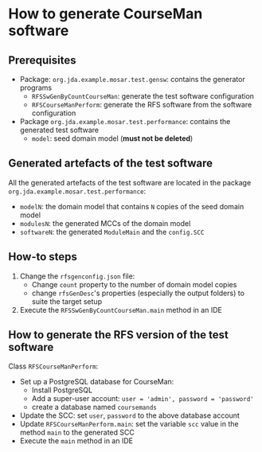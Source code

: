 # How to generate CourseMan software 

## Prerequisites
- Package: `org.jda.example.mosar.test.gensw`: contains the generator programs
  - `RFSSwGenByCountCourseMan`: generate the test software configuration
  - `RFSCourseManPerform`: generate the RFS software from the software configuration
- Package `org.jda.example.mosar.test.performance`: contains the generated test software
  - `model`: seed domain model (**must not be deleted**)

## Generated artefacts of the test software
All the generated artefacts of the test software are located in the package `org.jda.example.mosar.test.performance`:
  - `modelN`: the domain model that contains `N` copies of the seed domain model
  - `modulesN`: the generated MCCs of the domain model
  - `softwareN`: the generated `ModuleMain` and the `config.SCC`

## How-to steps

1. Change the `rfsgenconfig.json` file:
   - Change `count` property to the number of domain model copies
   - change `rfsGenDesc`'s properties (especially the output folders) to suite the target setup
2. Execute the `RFSSwGenByCountCourseMan.main` method in an IDE
  
## How to generate the RFS version of the test software
Class `RFSCourseManPerform`:
- Set up a PostgreSQL database for CourseMan:
  - Install PostgreSQL 
  - Add a super-user account: `user = 'admin', password = 'password'`
  - create a database named `coursemands`
- Update the SCC: set `user`, `password` to the above database account
- Update `RFSCourseManPerform.main`: set the variable `scc` value in the method `main` to the generated SCC
- Execute the `main` method in an IDE


 
